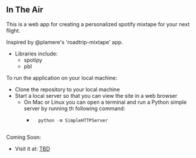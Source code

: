 ## In The Air
This is a web app for creating a personalized spotify mixtape for your next flight.

Inspired by @plamere's 'roadtrip-mixtape' app.
* Libraries include: 
	* spotipy
	* pbl 

To run the application on your local machine:
* Clone the repository to your local machine 
* Start a local server so that you can view the site in a web browser
	* On Mac or Linux you can open a terminal and run a Python simple server by running th following command:
		* ```python
			python -m SimpleHTTPServer
		```

Coming Soon:
* Visit it at: [TBD](https://web.njit.edu/~anp55)


